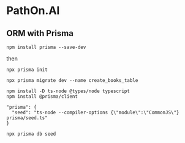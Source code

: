 # PathOn.AI

## ORM with Prisma
```
npm install prisma --save-dev
```
then
```
npx prisma init
```

```
npx prisma migrate dev --name create_books_table
```

```
npm install -D ts-node @types/node typescript
npm install @prisma/client
```

```
"prisma": {
  "seed": "ts-node --compiler-options {\"module\":\"CommonJS\"} prisma/seed.ts"
}
```

```
npx prisma db seed
```
